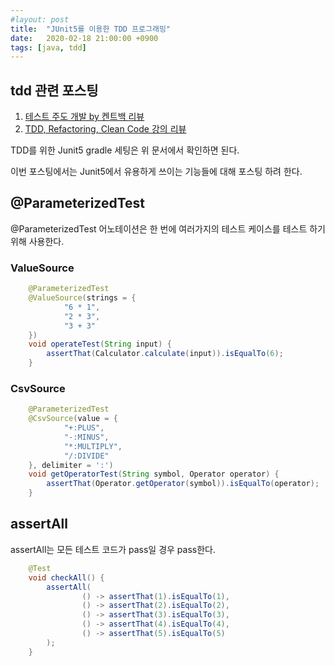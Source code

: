 ```yaml
---
#layout: post
title:  "JUnit5를 이용한 TDD 프로그래밍"
date:   2020-02-18 21:00:00 +0900
tags: [java, tdd]
---
```


## tdd 관련 포스팅
1. [테스트 주도 개발 by 켄트백 리뷰](https://naheenosaur.github.io/review/book/test-driven-development)  
2. [TDD, Refactoring, Clean Code 강의 리뷰](https://naheenosaur.github.io//review/study/TDD-Refactoring-CleanCode)  

TDD를 위한 Junit5 gradle 세팅은 위 문서에서 확인하면 된다.  

이번 포스팅에서는 Junit5에서 유용하게 쓰이는 기능들에 대해 포스팅 하려 한다.  

## @ParameterizedTest
@ParameterizedTest 어노테이션은 한 번에 여러가지의 테스트 케이스를 테스트 하기 위해 사용한다.

### ValueSource
```java
    @ParameterizedTest
    @ValueSource(strings = {
            "6 * 1",
            "2 * 3",
            "3 + 3"
    })
    void operateTest(String input) {
        assertThat(Calculator.calculate(input)).isEqualTo(6);
    }

```
### CsvSource
```java
    @ParameterizedTest
    @CsvSource(value = {
            "+:PLUS",
            "-:MINUS",
            "*:MULTIPLY",
            "/:DIVIDE"
    }, delimiter = ':')
    void getOperatorTest(String symbol, Operator operator) {
        assertThat(Operator.getOperator(symbol)).isEqualTo(operator);
    }
```

## assertAll
assertAll는 모든 테스트 코드가 pass일 경우 pass한다.

```java
    @Test
    void checkAll() {
        assertAll(
                () -> assertThat(1).isEqualTo(1),
                () -> assertThat(2).isEqualTo(2),
                () -> assertThat(3).isEqualTo(3),
                () -> assertThat(4).isEqualTo(4),
                () -> assertThat(5).isEqualTo(5)
        );
    }
```